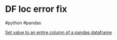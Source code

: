 # DF loc error fix
#python #pandas

[Set value to an entire column of a pandas dataframe](https://stackoverflow.com/questions/44723183/set-value-to-an-entire-column-of-a-pandas-dataframe)